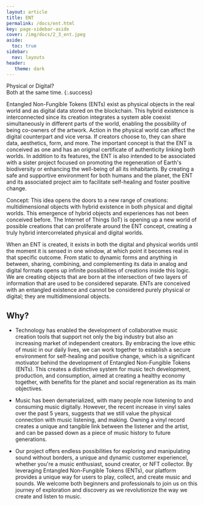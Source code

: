 ```yaml
---
layout: article
title: ENT
permalink: /docs/ent.html
key: page-sidebar-aside
cover: /img/docs/2_3_ent.jpeg
aside:
  toc: true
sidebar:
  nav: layouts
header:
   theme: dark
---
```


Physical or Digital? <br> Both at the same time. 
{:.success} 

Entangled Non-Fungible Tokens (ENTs) exist as physical objects in the real world and as digital data stored on the blockchain. This hybrid existence is interconnected since its creation integrates a system able coexist simultaneously in different parts of the world, enabling the possibility of being co-owners of the artwork. Action in the physical world can affect the digital counterpart and vice versa. If creators choose to, they can share data, aesthetics, form, and more. The important concept is that the ENT is conceived as one and has an original certificate of authenticity linking both worlds. In addition to its features, the ENT is also intended to be associated with a sister project focused on promoting the regeneration of Earth's biodiversity or enhancing the well-being of all its inhabitants. By creating a safe and supportive environment for both humans and the planet, the ENT and its associated project aim to facilitate self-healing and foster positive change.

Concept:
This idea opens the doors to a new range of creations: multidimensional objects with hybrid existence in both physical and digital worlds. This emergence of hybrid objects and experiences has not been conceived before. The Internet of Things (IoT) is opening up a new world of possible creations that can proliferate around the ENT concept, creating a truly hybrid intercorrelated physical and digital worlds.

When an ENT is created, it exists in both the digital and physical worlds until the moment it is sensed in one window, at which point it becomes real in that specific outcome. From static to dynamic forms and anything in between, sharing, combining, and complementing its data in analog and digital formats opens up infinite possibilities of creations inside this logic. We are creating objects that are born at the intersection of two layers of information that are used to be considered separate. ENTs are conceived with an entangled existence and cannot be considered purely physical or digital; they are multidimensional objects.


## Why? 

* Technology has enabled the development of collaborative music creation tools that support not only the big industry but also an increasing market of independent creators. By embracing the love ethic of music in our daily lives, we can work together to establish a secure environment for self-healing and positive change, which is a significant motivator behind the development of Entangled Non-Fungible Tokens (ENTs). This creates a distinctive system for music tech development, production, and consumption, aimed at creating a healthy economy together, with benefits for the planet and social regeneration as its main objectives.

* Music has been dematerialized, with many people now listening to and consuming music digitally. However, the recent increase in vinyl sales over the past 5 years, suggests that we still value the physical connection with music listening, and making. Owning a vinyl record creates a unique and tangible link between the listener and the artist, and can be passed down as a piece of music history to future generations.

* Our project offers endless possibilities for exploring and manipulating sound without borders, a unique and dynamic customer experiencel, whether you're a music enthusiast, sound creator, or NFT collector. By leveraging Entangled Non-Fungible Tokens (ENTs), our platform provides a unique way for users to play, collect, and create music and sounds. We welcome both beginners and professionals to join us on this journey of exploration and discovery as we revolutionize the way we create and listen to music.

